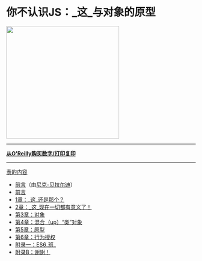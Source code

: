 
# 你不认识JS：_这_与对象的原型

<img src="cover.jpg" width="300">

* * *

**[从O'Reilly购买数字/打印复印](http://shop.oreilly.com/product/0636920033738.do)**

* * *

[表的内容](toc.md)

-   [前言](foreword.md)（由[尼克-贝拉尔迪](https://github.com/nberardi)）
-   [前言](../preface.md)
-   [1章：_这_还是那个？](ch1.md)
-   [2章：_这_现在一切都有意义了！](ch2.md)
-   [第3章：对象](ch3.md)
-   [第4章：混合（up）“类”对象](ch4.md)
-   [第5章：原型](ch5.md)
-   [第6章：行为授权](ch6.md)
-   [附录一：ES6_班_](apA.md)
-   [附录B：谢谢！](apB.md)
